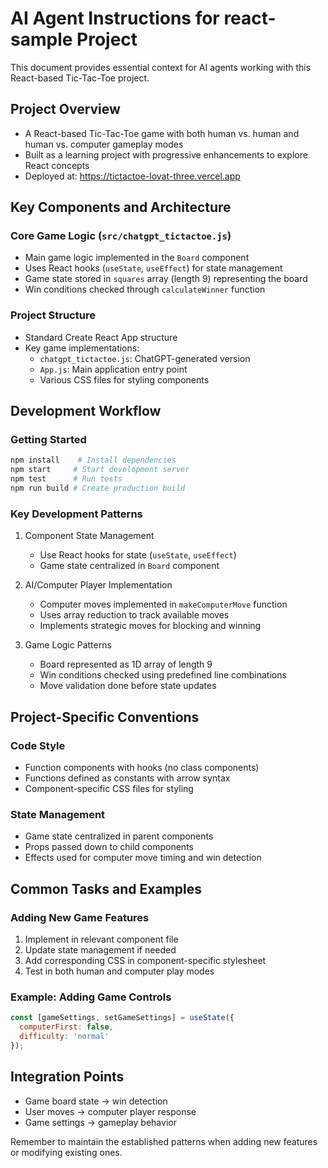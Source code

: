 # AI Agent Instructions for react-sample Project

This document provides essential context for AI agents working with this React-based Tic-Tac-Toe project.

## Project Overview
- A React-based Tic-Tac-Toe game with both human vs. human and human vs. computer gameplay modes
- Built as a learning project with progressive enhancements to explore React concepts
- Deployed at: https://tictactoe-lovat-three.vercel.app

## Key Components and Architecture

### Core Game Logic (`src/chatgpt_tictactoe.js`)
- Main game logic implemented in the `Board` component
- Uses React hooks (`useState`, `useEffect`) for state management
- Game state stored in `squares` array (length 9) representing the board
- Win conditions checked through `calculateWinner` function

### Project Structure
- Standard Create React App structure
- Key game implementations:
  - `chatgpt_tictactoe.js`: ChatGPT-generated version
  - `App.js`: Main application entry point
  - Various CSS files for styling components

## Development Workflow

### Getting Started
```bash
npm install    # Install dependencies
npm start     # Start development server
npm test      # Run tests
npm run build # Create production build
```

### Key Development Patterns
1. Component State Management
   - Use React hooks for state (`useState`, `useEffect`)
   - Game state centralized in `Board` component

2. AI/Computer Player Implementation
   - Computer moves implemented in `makeComputerMove` function
   - Uses array reduction to track available moves
   - Implements strategic moves for blocking and winning

3. Game Logic Patterns
   - Board represented as 1D array of length 9
   - Win conditions checked using predefined line combinations
   - Move validation done before state updates

## Project-Specific Conventions

### Code Style
- Function components with hooks (no class components)
- Functions defined as constants with arrow syntax
- Component-specific CSS files for styling

### State Management
- Game state centralized in parent components
- Props passed down to child components
- Effects used for computer move timing and win detection

## Common Tasks and Examples

### Adding New Game Features
1. Implement in relevant component file
2. Update state management if needed
3. Add corresponding CSS in component-specific stylesheet
4. Test in both human and computer play modes

### Example: Adding Game Controls
```javascript
const [gameSettings, setGameSettings] = useState({
  computerFirst: false,
  difficulty: 'normal'
});
```

## Integration Points
- Game board state → win detection
- User moves → computer player response
- Game settings → gameplay behavior

Remember to maintain the established patterns when adding new features or modifying existing ones.